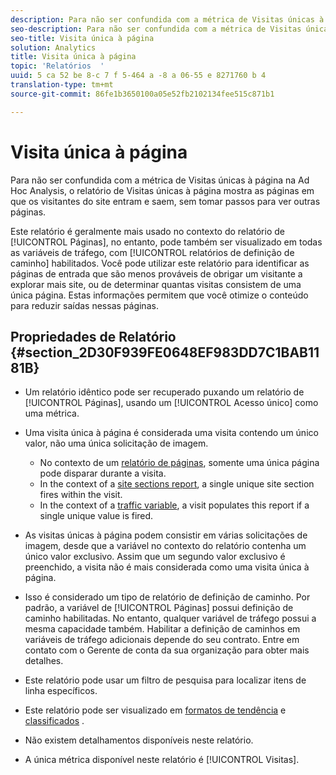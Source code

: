 ```yaml
---
description: Para não ser confundida com a métrica de Visitas únicas à página na Ad Hoc Analysis, o relatório de Visitas únicas à página mostra as páginas em que os visitantes do site entram e saem, sem tomar passos para ver outras páginas.
seo-description: Para não ser confundida com a métrica de Visitas únicas à página na Ad Hoc Analysis, o relatório de Visitas únicas à página mostra as páginas em que os visitantes do site entram e saem, sem tomar passos para ver outras páginas.
seo-title: Visita única à página
solution: Analytics
title: Visita única à página
topic: 'Relatórios  '
uuid: 5 ca 52 be 8-c 7 f 5-464 a -8 a 06-55 e 8271760 b 4
translation-type: tm+mt
source-git-commit: 86fe1b3650100a05e52fb2102134fee515c871b1

---
```



# Visita única à página

Para não ser confundida com a métrica de Visitas únicas à página na Ad Hoc Analysis, o relatório de Visitas únicas à página mostra as páginas em que os visitantes do site entram e saem, sem tomar passos para ver outras páginas.

Este relatório é geralmente mais usado no contexto do relatório de [!UICONTROL Páginas], no entanto, pode também ser visualizado em todas as variáveis de tráfego, com [!UICONTROL relatórios de definição de caminho] habilitados. Você pode utilizar este relatório para identificar as páginas de entrada que são menos prováveis de obrigar um visitante a explorar mais site, ou de determinar quantas visitas consistem de uma única página. Estas informações permitem que você otimize o conteúdo para reduzir saídas nessas páginas.

## Propriedades de Relatório {#section_2D30F939FE0648EF983DD7C1BAB1181B}

* Um relatório idêntico pode ser recuperado puxando um relatório de [!UICONTROL Páginas], usando um [!UICONTROL Acesso único] como uma métrica.

* Uma visita única à página é considerada uma visita contendo um único valor, não uma única solicitação de imagem.

   * No contexto de um [relatório de páginas](../../../components/c-variables/dimensionslist/reports-pages.md#concept_0219136EA25745B58434D0C7E751D7D5), somente uma única página pode disparar durante a visita.
   * In the context of a [site sections report](../../../components/c-variables/dimensionslist/reports-site-sections.md#concept_39E550D7A9E34C9580E81F5F9E12BDDD), a single unique site section fires within the visit.
   * In the context of a [traffic variable](/help/admin/admin/c-traffic-variables/traffic-var.md), a visit populates this report if a single unique value is fired.

* As visitas únicas à página podem consistir em várias solicitações de imagem, desde que a variável no contexto do relatório contenha um único valor exclusivo. Assim que um segundo valor exclusivo é preenchido, a visita não é mais considerada como uma visita única à página.
* Isso é considerado um tipo de relatório de definição de caminho. Por padrão, a variável de [!UICONTROL Páginas] possui definição de caminho habilitadas. No entanto, qualquer variável de tráfego possui a mesma capacidade também. Habilitar a definição de caminhos em variáveis de tráfego adicionais depende do seu contrato. Entre em contato com o Gerente de conta da sua organização para obter mais detalhes.
* Este relatório pode usar um filtro de pesquisa para localizar itens de linha específicos.
* Este relatório pode ser visualizado em [formatos de tendência](/help/components/c-variables/dimensionslist/reports-types.md) e [classificados](/help/components/c-variables/dimensionslist/reports-types.md) .

* Não existem detalhamentos disponíveis neste relatório.
* A única métrica disponível neste relatório é [!UICONTROL Visitas].

